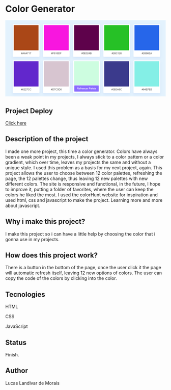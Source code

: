 <h1>Color Generator</h1>
  <img src="img/Gerador-de-cores.png">

<h2>Project Deploy</h2>
 <a href="https://gerador-de-cores-40dszhc8c-lucaslandivar.vercel.app">Click here</a>
  
<h2>Description of the project</h2>
<p>I made one more project, this time a color generator.
Colors have always been a weak point in my projects, I always stick to a color pattern or a color gradient, which over time, leaves my projects the same and without a unique style. I used this problem as a basis for my next project, again.
This project allows the user to choose between 12 color palettes, refreshing the page, the 12 palettes change, thus leaving 12 new palettes with new different colors.
The site is responsive and functional, in the future, I hope to improve it, putting a folder of favorites, where the user can keep the colors he liked the most.
I used the colorHunt website for inspiration and used html, css and javascript to make the project. Learning more and more about javascript.</p> 

<h2>Why i make this project?</h2>
<p>I make this project so i can have a little help by choosing the color that i gonna use in my projects.</p>

<h2>How does this project work?</h2>
<P>There is a button in the bottom of the page, once the user click it the page will automatic refresh itself, leaving 12 new options of colors. The user can copy the code of the colors by clicking into the color.</p>

<h2>Tecnologies</h2>
<p>HTML</p>
<p>CSS</p>
<p>JavaScript</p>

<h2>Status</h2>
<p>Finish.</p>

<h2>Author</h2>
<p>Lucas Landivar de Morais</p>
